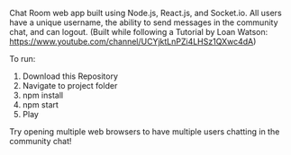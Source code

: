 
Chat Room web app built using Node.js, React.js, and Socket.io. All users have a unique username, the ability to send messages in the community chat, and can logout. (Built while following a Tutorial by Loan Watson: https://www.youtube.com/channel/UCYjktLnPZi4LHSz1QXwc4dA)

To run:
1) Download this Repository
2) Navigate to project folder
3) npm install
4) npm start
5) Play

Try opening multiple web browsers to have multiple users chatting in the community chat!


